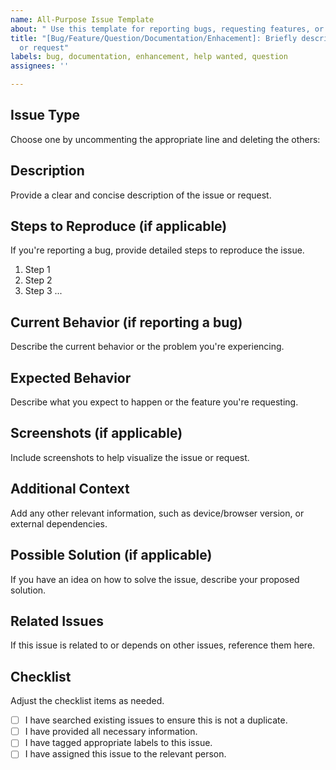 ```yaml
---
name: All-Purpose Issue Template
about: " Use this template for reporting bugs, requesting features, or asking questions"
title: "[Bug/Feature/Question/Documentation/Enhacement]: Briefly describe the issue
  or request"
labels: bug, documentation, enhancement, help wanted, question
assignees: ''

---
```


## Issue Type

Choose one by uncommenting the appropriate line and deleting the others:

<!-- - [ ] Bug Report -->
<!-- - [ ] Feature Request -->
<!-- - [ ] Question -->

## Description

Provide a clear and concise description of the issue or request.

## Steps to Reproduce (if applicable)

If you're reporting a bug, provide detailed steps to reproduce the issue.

1. Step 1
2. Step 2
3. Step 3
...

## Current Behavior (if reporting a bug)

Describe the current behavior or the problem you're experiencing.

## Expected Behavior

Describe what you expect to happen or the feature you're requesting.

## Screenshots (if applicable)

Include screenshots to help visualize the issue or request.

## Additional Context

Add any other relevant information, such as device/browser version, or external dependencies.

## Possible Solution (if applicable)

If you have an idea on how to solve the issue, describe your proposed solution.

## Related Issues

If this issue is related to or depends on other issues, reference them here.

## Checklist

Adjust the checklist items as needed.

- [ ] I have searched existing issues to ensure this is not a duplicate.
- [ ] I have provided all necessary information.
- [ ] I have tagged appropriate labels to this issue.
- [ ] I have assigned this issue to the relevant person.

<!-- Feel free to include any other relevant sections or fields. -->
